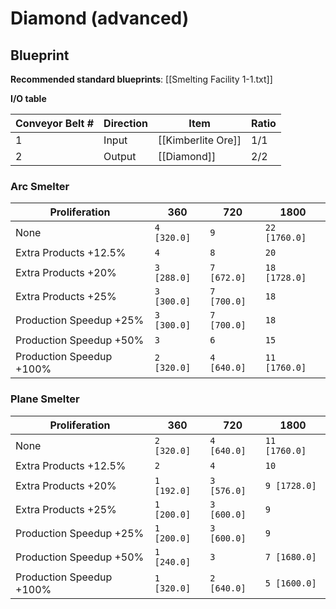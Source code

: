 # Diamond (advanced)

## Blueprint

**Recommended standard blueprints**: [[Smelting Facility 1-1.txt]]

**I/O table**

| Conveyor Belt # | Direction | Item               | Ratio |
| --------------- | --------- | ------------------ | ----- |
| 1               | Input     | [[Kimberlite Ore]] | 1/1   |
| 2               | Output    | [[Diamond]]        | 2/2   |

### Arc Smelter

| Proliferation            | 360         | 720         | 1800          |
| ------------------------ | ----------- | ----------- | ------------- |
| None                     | `4 [320.0]` | `9`         | `22 [1760.0]` |
| Extra Products +12.5%    | `4`         | `8`         | `20`          |
| Extra Products +20%      | `3 [288.0]` | `7 [672.0]` | `18 [1728.0]` |
| Extra Products +25%      | `3 [300.0]` | `7 [700.0]` | `18`          |
| Production Speedup +25%  | `3 [300.0]` | `7 [700.0]` | `18`          |
| Production Speedup +50%  | `3`         | `6`         | `15`          |
| Production Speedup +100% | `2 [320.0]` | `4 [640.0]` | `11 [1760.0]` |

### Plane Smelter

| Proliferation            | 360         | 720         | 1800          |
| ------------------------ | ----------- | ----------- | ------------- |
| None                     | `2 [320.0]` | `4 [640.0]` | `11 [1760.0]` |
| Extra Products +12.5%    | `2`         | `4`         | `10`          |
| Extra Products +20%      | `1 [192.0]` | `3 [576.0]` | `9 [1728.0]`  |
| Extra Products +25%      | `1 [200.0]` | `3 [600.0]` | `9`           |
| Production Speedup +25%  | `1 [200.0]` | `3 [600.0]` | `9`           |
| Production Speedup +50%  | `1 [240.0]` | `3`         | `7 [1680.0]`  |
| Production Speedup +100% | `1 [320.0]` | `2 [640.0]` | `5 [1600.0]`  |

